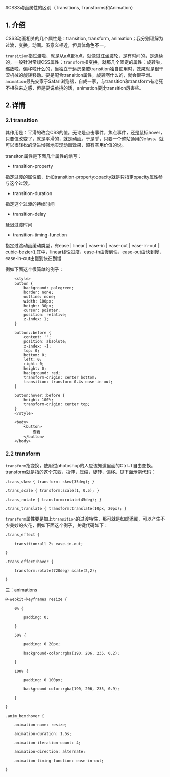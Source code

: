 
#CSS3动画属性的区别（Transitions, Transforms和Animation）


## 1. 介绍 

CSS3动画相关的几个属性是：transition, transform, animation；我分别理解为过渡，变换，动画。虽意义相近，但具体角色不一。

`transition`指过渡啦，就是从a点都b点，就像过江坐渡轮，是有时间的，是连续的，一般针对常规CSS属性；`transform`指变换，就那几个固定的属性：旋转啦，缩放啦，偏移啦什么的，当独立于远房亲戚transition独自使用时，效果就是很干涩机械的旋转移动。要是配合transition属性，旋转啊什么的，就会很平滑。`animation`最先安家于Safari浏览器，自成一家，与transition和transform有老死不相往来之感，但是要说单挑的话，animation要比transition厉害些。



## 2.详情 

### 2.1 transition


其作用是：平滑的改变CSS的值。无论是点击事件，焦点事件，还是鼠标hover，只要值改变了，就是平滑的，就是动画。于是乎，只要一个整站通用的class，就可以很轻松的渐进增强地实现动画效果，超有实用价值的说。

transiton属性是下面几个属性的缩写：

* transition-property

指定过渡的属性值，比如transition-property:opacity就是只指定opacity属性参与这个过渡。

* transition-duration

指定这个过渡的持续时间

* transition-delay

延迟过渡时间

* transition-timing-function

指定过渡动画缓动类型，有ease | linear | ease-in | ease-out | ease-in-out | cubic-bezier(),其中，linear线性过度，ease-in由慢到快，ease-out由快到慢，ease-in-out由慢到快在到慢

例如下面这个很简单的例子：

```
    <style>
    button {
        background: palegreen;
        border: none;
        outline: none;
        width: 100px;
        height: 30px;
        cursor: pointer;
        position: relative;
        z-index: 1;
    }

    button::before {
        content: '';
        position: absolute;
        z-index: -1;
        top: 0;
        bottom: 0;
        left: 0;
        right: 0;
        height: 0;
        background: red;
        transform-origin: center bottom;
        transition: transform 0.4s ease-in-out;
    }

    button:hover::before {
        height: 100%;
        transform-origin: center top;
    }
    </style>

    <body>
        <button>
            查看
        </button>
    </body>
```



### 2.2 transform

`transform`指变换，使用过photoshop的人应该知道里面的Ctrl+T自由变换。transform就是指的这个东西，拉伸，压缩，旋转，偏移。见下面示例代码：

```
.trans_skew { transform: skew(35deg); }

.trans_scale { transform:scale(1, 0.5); }

.trans_rotate { transform:rotate(45deg); }

.trans_translate { transform:translate(10px, 20px); }

```


`transform`属性要是加上`transition`的过渡特性，那可就是如虎添翼，可以产生不少美妙的火花，例如下面这个例子，关键代码如下：

```
.trans_effect {

    transition:all 2s ease-in-out;

}

.trans_effect:hover {

    transform:rotate(720deg) scale(2,2);       

}
```
三：animations

```
@-webkit-keyframes resize {

    0% {

        padding: 0;

    }

    50% {

        padding: 0 20px;

        background-color:rgba(190, 206, 235, 0.2);       

    }

    100% {

        padding: 0 100px;

        background-color:rgba(190, 206, 235, 0.9);

    }

}

.anim_box:hover {

    animation-name: resize;

    animation-duration: 1.5s;

    animation-iteration-count: 4;

    animation-direction: alternate;

    animation-timing-function: ease-in-out;

}
```

